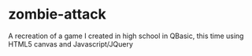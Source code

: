 # zombie-attack
A recreation of a game I created in high school in QBasic, this time using HTML5 canvas and Javascript/JQuery
